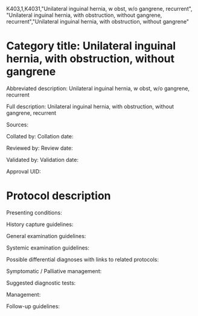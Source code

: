 K403,1,K4031,"Unilateral inguinal hernia, w obst, w/o gangrene, recurrent", "Unilateral inguinal hernia, with obstruction, without gangrene, recurrent","Unilateral inguinal hernia, with obstruction, without gangrene"
# Category title: Unilateral inguinal hernia, with obstruction, without gangrene

Abbreviated description: Unilateral inguinal hernia, w obst, w/o gangrene, recurrent

Full description: Unilateral inguinal hernia, with obstruction, without gangrene, recurrent

Sources:

Collated by:
Collation date:

Reviewed by:
Review date:

Validated by:
Validation date:

Approval UID:

# Protocol description

Presenting conditions:

History capture guidelines:

General examination guidelines:

Systemic examination guidelines:

Possible differential diagnoses with links to related protocols:

Symptomatic / Palliative management:

Suggested diagnostic tests:

Management:

Follow-up guidelines:
